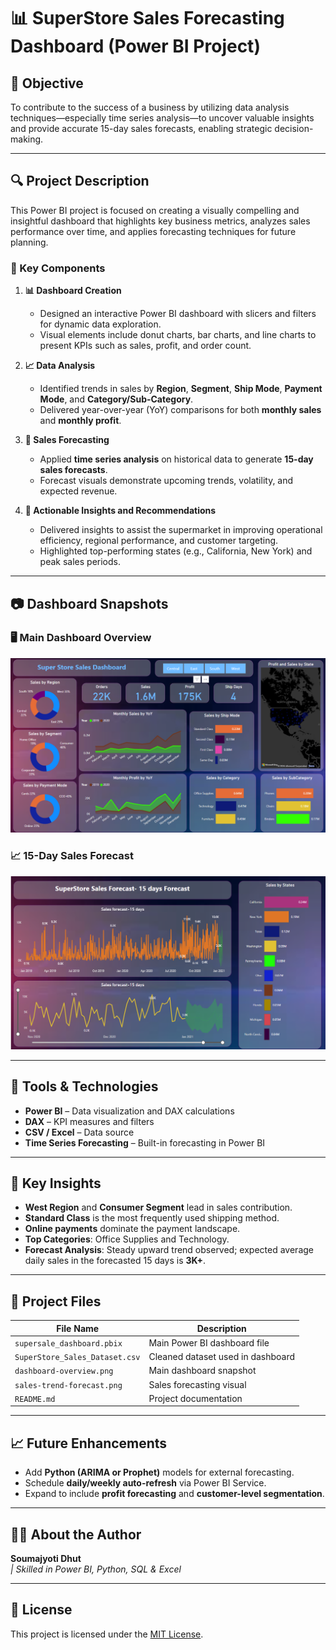 # 📊 SuperStore Sales Forecasting Dashboard (Power BI Project)

## 🧠 Objective
To contribute to the success of a business by utilizing data analysis techniques—especially time series analysis—to uncover valuable insights and provide accurate 15-day sales forecasts, enabling strategic decision-making.

---

## 🔍 Project Description

This Power BI project is focused on creating a visually compelling and insightful dashboard that highlights key business metrics, analyzes sales performance over time, and applies forecasting techniques for future planning.

### 📌 Key Components

1. **📊 Dashboard Creation**  
   - Designed an interactive Power BI dashboard with slicers and filters for dynamic data exploration.  
   - Visual elements include donut charts, bar charts, and line charts to present KPIs such as sales, profit, and order count.

2. **📈 Data Analysis**  
   - Identified trends in sales by **Region**, **Segment**, **Ship Mode**, **Payment Mode**, and **Category/Sub-Category**.
   - Delivered year-over-year (YoY) comparisons for both **monthly sales** and **monthly profit**.

3. **🔮 Sales Forecasting**  
   - Applied **time series analysis** on historical data to generate **15-day sales forecasts**.
   - Forecast visuals demonstrate upcoming trends, volatility, and expected revenue.

4. **🎯 Actionable Insights and Recommendations**  
   - Delivered insights to assist the supermarket in improving operational efficiency, regional performance, and customer targeting.  
   - Highlighted top-performing states (e.g., California, New York) and peak sales periods.

---

## 📷 Dashboard Snapshots

### 🖥️ Main Dashboard Overview  
![Dashboard Overview](dashboard-overview.png)

### 📈 15-Day Sales Forecast  
![Sales Forecast](sales-trend-forecast.png)

---

## 🧰 Tools & Technologies

- **Power BI** – Data visualization and DAX calculations  
- **DAX** – KPI measures and filters  
- **CSV / Excel** – Data source  
- **Time Series Forecasting** – Built-in forecasting in Power BI 

---

## 📌 Key Insights

- **West Region** and **Consumer Segment** lead in sales contribution.
- **Standard Class** is the most frequently used shipping method.
- **Online payments** dominate the payment landscape.
- **Top Categories**: Office Supplies and Technology.
- **Forecast Analysis**: Steady upward trend observed; expected average daily sales in the forecasted 15 days is **3K+**.

---

## 📁 Project Files

| File Name                        | Description                                  |
|----------------------------------|----------------------------------------------|
| `supersale_dashboard.pbix`         | Main Power BI dashboard file                 |
| `SuperStore_Sales_Dataset.csv`   | Cleaned dataset used in dashboard            |
| `dashboard-overview.png`  | Main dashboard snapshot                      |
| `sales-trend-forecast.png`| Sales forecasting visual                     |
| `README.md`                      | Project documentation                        |

---

## 📈 Future Enhancements

- Add **Python (ARIMA or Prophet)** models for external forecasting.
- Schedule **daily/weekly auto-refresh** via Power BI Service.
- Expand to include **profit forecasting** and **customer-level segmentation**.

---

## 🙋‍♂️ About the Author

**Soumajyoti Dhut**  
*| Skilled in Power BI, Python, SQL & Excel*  


---

## 📃 License

This project is licensed under the [MIT License](LICENSE).

